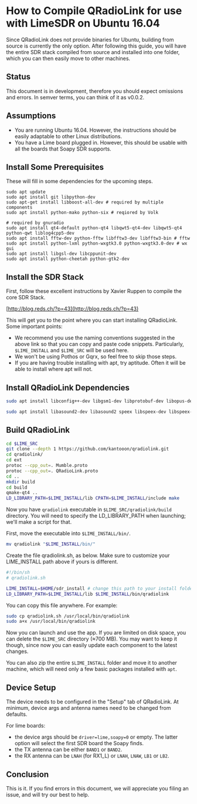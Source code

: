 # How to Compile QRadioLink for use with LimeSDR on Ubuntu 16.04

Since QRadioLink does not provide binaries for Ubuntu, building from source is currently the only option. After following this guide, you will have the entire SDR stack compiled from source and installed into one folder, which you can then easily move to other machines.

## Status

This document is in development, therefore you should expect omissions and errors. In semver terms, you can think of it as v0.0.2.

## Assumptions

- You are running Ubuntu 16.04. However, the instructions should be easily adaptable to other Linux distributions.
- You have a Lime board plugged in. However, this should be usable with all the boards that Soapy SDR supports.

## Install Some Prerequisites

These will fill in some dependencies for the upcoming steps.

```
sudo apt update
sudo apt install git libpython-dev 
sudo apt-get install libboost-all-dev # required by multiple components
sudo apt install python-mako python-six # reqiored by Volk

# required by gnuradio
sudo apt install qt4-default python-qt4 libqwt5-qt4-dev libqwt5-qt4 python-qwt liblog4cpp5-dev
sudo apt install fftw-dev python-fftw libfftw3-dev libfftw3-bin # fftw
sudo apt install python-lxml python-wxgtk3.0 python-wxgtk3.0-dev # wx gui
sudo apt install libgsl-dev libcppunit-dev
sudo apt install python-cheetah python-gtk2-dev 

```

## Install the SDR Stack

First, follow these excellent instructions by Xavier Ruppen to compile the core SDR Stack.

[http://blog.reds.ch/?p=43](http://blog.reds.ch/?p=43)

This will get you to the point where you can start installing QRadioLink. Some important points:

- We recommend you use the naming conventions suggested in the above link so that you can copy and paste code snippets. Particularly, `$LIME_INSTALL` and `$LIME_SRC` will be used here.
- We won't be using Pothos or Gqrx, so feel free to skip those steps.
- If you are having trouble installing with apt, try aptitude. Often it will be able to install where apt will not.


## Install QRadioLink Dependencies

```sh
sudo apt install libconfig++-dev libgsm1-dev libprotobuf-dev libopus-dev libpulse-dev libasound2-dev libcodec2-dev libsqlite3-dev libjpeg-dev libprotoc-dev protobuf-compiler libqwt5-qt4-dev

sudo apt install libasound2-dev libasound2 speex libspeex-dev libspeex-dev libspeexdsp1 libspeexdsp-dev
```
## Build QRadioLink

```sh
cd $LIME_SRC
git clone --depth 1 https://github.com/kantooon/qradiolink.git
cd qradiolink/
cd ext
protoc --cpp_out=. Mumble.proto
protoc --cpp_out=. QRadioLink.proto
cd ..
mkdir build
cd build
qmake-qt4 ..
LD_LIBRARY_PATH=$LIME_INSTALL/lib CPATH=$LIME_INSTALL/include make
```

Now you have `qradiolink` executable in `$LIME_SRC/qradiolink/build` directory. You will need to specify the LD_LIBRARY_PATH when launching; we'll make a script for that.

First, move the executable into `$LIME_INSTALL/bin/`.

```sh
mv qradiolink "$LIME_INSTALL/bin/"
```

Create the file qradiolink.sh, as below. Make sure to customize your LIME_INSTALL path above if yours is different.

```sh
#!/bin/sh
# qradiolink.sh

LIME_INSTALL=$HOME/sdr_install # change this path to your install folder
LD_LIBRARY_PATH=$LIME_INSTALL/lib $LIME_INSTALL/bin/qradiolink
```
You can copy this file anywhere. For example:

```sh
sudo cp qradiolink.sh /usr/local/bin/qradiolink
sudo a+x /usr/local/bin/qradiolink
```

Now you can launch and use the app. If you are limited on disk space, you can delete the `$LIME_SRC` directory (≈700 MB). You may want to keep it though, since now you can easily update each component to the latest changes.

You can also zip the entire `$LIME_INSTALL` folder and move it to another machine, which will need only a few basic packages installed with `apt`.

## Device Setup

The device needs to be configured in the "Setup" tab of QRadioLink. At minimum, device args and antenna names need to be changed from defaults.

For lime boards:
- the device args should be `driver=lime,soapy=0` or empty. The latter option will select the first SDR board the Soapy finds.
- the TX antenna can be either `BAND1` or `BAND2`.
- the RX antenna can be `LNAH` (for RX1_L) or `LNAH`, `LNAW`, `LB1` or `LB2`.

## Conclusion

This is it. If you find errors in this document, we will appreciate you filing an issue, and will try our best to help.
